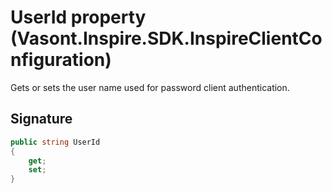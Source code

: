 # UserId property (Vasont.Inspire.SDK.InspireClientConfiguration)
Gets or sets the user name used for password client authentication.

## Signature
```csharp
public string UserId
{
    get;
    set;
}
```
